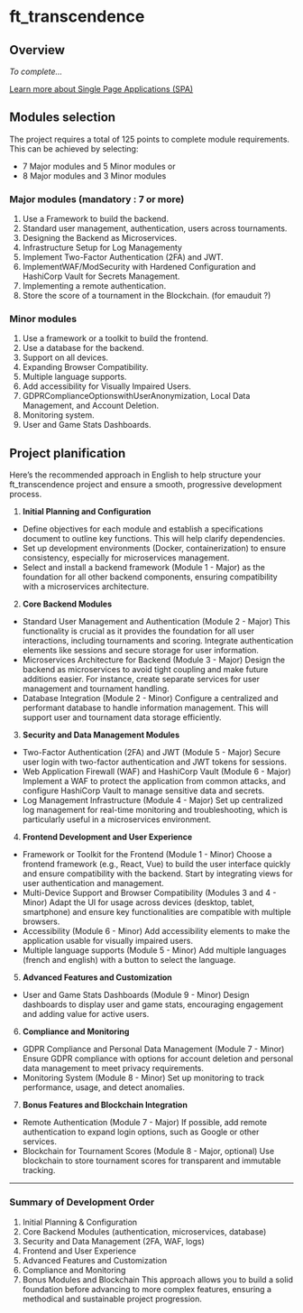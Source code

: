 # ft_transcendence

## Overview

_To complete..._

[Learn more about Single Page Applications (SPA)](https://en.wikipedia.org/wiki/Single-page_application)

## Modules selection

The project requires a total of 125 points to complete module requirements. This can be achieved by selecting:

* 7 Major modules and 5 Minor modules
or
* 8 Major modules and 3 Minor modules

### Major modules (mandatory : 7 or more)

1. Use a Framework to build the backend.
2. Standard user management, authentication, users across tournaments.
3. Designing the Backend as Microservices.
4. Infrastructure Setup for Log Managementy
5. Implement Two-Factor Authentication (2FA) and JWT.
6. ImplementWAF/ModSecurity with Hardened Configuration and HashiCorp Vault for Secrets Management.
7. Implementing a remote authentication.
8. Store the score of a tournament in the Blockchain. (for emauduit ?)

### Minor modules

1. Use a framework or a toolkit to build the frontend.
2. Use a database for the backend.
3. Support on all devices.
4. Expanding Browser Compatibility.
5. Multiple language supports.
6. Add accessibility for Visually Impaired Users.
7. GDPRComplianceOptionswithUserAnonymization, Local Data Management, and Account Deletion.
8. Monitoring system.
9. User and Game Stats Dashboards.

## Project planification

Here’s the recommended approach in English to help structure your ft_transcendence project and ensure a smooth, progressive development process.

1. __Initial Planning and Configuration__
* Define objectives for each module and establish a specifications document to outline key functions. This will help clarify dependencies.
* Set up development environments (Docker, containerization) to ensure consistency, especially for microservices management.
* Select and install a backend framework (Module 1 - Major) as the foundation for all other backend components, ensuring compatibility with a microservices architecture.
2. __Core Backend Modules__
* Standard User Management and Authentication (Module 2 - Major)
This functionality is crucial as it provides the foundation for all user interactions, including tournaments and scoring. Integrate authentication elements like sessions and secure storage for user information.
* Microservices Architecture for Backend (Module 3 - Major)
Design the backend as microservices to avoid tight coupling and make future additions easier. For instance, create separate services for user management and tournament handling.
* Database Integration (Module 2 - Minor)
Configure a centralized and performant database to handle information management. This will support user and tournament data storage efficiently.
3. __Security and Data Management Modules__
* Two-Factor Authentication (2FA) and JWT (Module 5 - Major)
Secure user login with two-factor authentication and JWT tokens for sessions.
* Web Application Firewall (WAF) and HashiCorp Vault (Module 6 - Major)
Implement a WAF to protect the application from common attacks, and configure HashiCorp Vault to manage sensitive data and secrets.
* Log Management Infrastructure (Module 4 - Major)
Set up centralized log management for real-time monitoring and troubleshooting, which is particularly useful in a microservices environment.
4. __Frontend Development and User Experience__
* Framework or Toolkit for the Frontend (Module 1 - Minor)
Choose a frontend framework (e.g., React, Vue) to build the user interface quickly and ensure compatibility with the backend. Start by integrating views for user authentication and management.
* Multi-Device Support and Browser Compatibility (Modules 3 and 4 - Minor)
Adapt the UI for usage across devices (desktop, tablet, smartphone) and ensure key functionalities are compatible with multiple browsers.
* Accessibility (Module 6 - Minor)
Add accessibility elements to make the application usable for visually impaired users.
* Multiple language supports (Module 5 - Minor)
Add multiple languages (french and english) with a button to select the language.
5. __Advanced Features and Customization__
* User and Game Stats Dashboards (Module 9 - Minor)
Design dashboards to display user and game stats, encouraging engagement and adding value for active users.
6. __Compliance and Monitoring__
* GDPR Compliance and Personal Data Management (Module 7 - Minor)
Ensure GDPR compliance with options for account deletion and personal data management to meet privacy requirements.
* Monitoring System (Module 8 - Minor)
Set up monitoring to track performance, usage, and detect anomalies.
7. __Bonus Features and Blockchain Integration__
* Remote Authentication (Module 7 - Major)
If possible, add remote authentication to expand login options, such as Google or other services.
* Blockchain for Tournament Scores (Module 8 - Major, optional)
Use blockchain to store tournament scores for transparent and immutable tracking.
---
### Summary of Development Order
1. Initial Planning & Configuration
2. Core Backend Modules (authentication, microservices, database)
3. Security and Data Management (2FA, WAF, logs)
4. Frontend and User Experience
5. Advanced Features and Customization
6. Compliance and Monitoring
7. Bonus Modules and Blockchain
This approach allows you to build a solid foundation before advancing to more complex features, ensuring a methodical and sustainable project progression.











